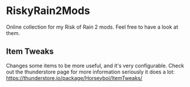 # RiskyRain2Mods
Online collection for my Risk of Rain 2 mods. Feel free to have a look at them.

## Item Tweaks
Changes some items to be more useful, and it's very configurable.
Check out the thunderstore page for more information seriously it does a lot:
https://thunderstore.io/package/Horseyboi/ItemTweaks/
